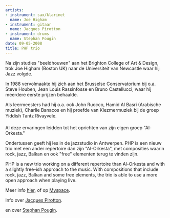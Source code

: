 ```yaml
---
artists:
- instrument: sax/klarinet
  name: Joe Higham
- instrument: gitaar
  name: Jacques Pirotton
- instrument: drums
  name: Stephan Pougin
date: 09-05-2008
title: PHP trio
---
```

Na zijn studies "beeldhouwen" aan het Brighton 
College of Art & Design, trok Joe Higham (Boston UK) 
naar de Universiteit van Newcastle waar hij Jazz volgde. 

In 1988 vervolmaakte hij zich aan het Brusselse 
Conservatorium bij o.a. Steve Houben, Jean Louis 
Rassinfosse en Bruno Castellucci, waar hij meerdere 
eerste prijzen behaalde. 

Als leermeesters had hij o.a. ook John Ruocco, Hamid 
Al Basri (Arabische muziek), Charlie Banacos en hij 
proefde van Klezmermuziek bij de groep Yiddish Tantz 
Rivayvele. 

Al deze ervaringen leidden tot het oprichten van zijn 
eigen groep "Al-Orkesta." 

Ondertussen geeft hij les in de jazzstudio in Antwerpen.
PHP is een nieuw trio met een ander repertoire dan 
zijn "Al-Orkesta", met composities waarin rock, jazz, 
Balkan en ook "free" elementen terug te vinden zijn. 

PHP is a new trio working on a different repertoire than Al-Orkesta and with 
a slightly free-ish approach to the music. With compositions that include rock, 
jazz, Balkan and some free elements, the trio is able to use a more open approach when playing live. 

Meer info [hier](http://www.joehigham.com/index.htm), 
of op [Myspace](http://www.myspace.com/joehigham). 

Info over [Jacques Pirotton](http://www.jazzinbelgium.com/musician/id=328?lang=nl). 

en over [Stephan Pougin](http://www.jazzinbelgium.com/person/stephan.pougin).